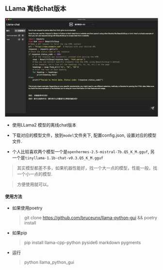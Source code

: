 ## LLama 离线chat版本

![](./screenshot.png)

- 使用LLama2 模型的离线chat版本

- 下载对应的模型文件，放到`model`文件夹下, 配置config.json, 设置对应的模型文件.

- 个人比较喜欢两个模型一个是`openhermes-2.5-mistral-7b.Q5_K_M.gguf`, 另一个是`tinyllama-1.1b-chat-v0.3.Q5_K_M.gguf`

> 其实模型都差不多，如果机器性能好，找一个大一点的模型，性能一般，找一个小一点的模型.

> 方便使用就可以。

#### 使用方法

- 如果使用poetry

    > git clone https://github.com/bruceunx/llama-python-gui && poetry install

- 如果pip 

    > pip install llama-cpp-python  pyside6 markdown  pygments 

- 运行

    > python llama_python_gui


